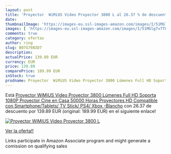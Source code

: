 ```yaml
---
layout: post
title: 'Proyector  WiMiUS Video Proyector 3800 L al 26.37 % de descuento'
date: 
thumbnailImage: 'https://images-eu.ssl-images-amazon.com/images/I/51MGlg7v7TL._SL200_.jpg'
images: [ 'https://images-eu.ssl-images-amazon.com/images/I/51MGlg7v7TL._SL200_.jpg' ]
comments: true
category: ofertas
author: ring
slug: B07G76N3D7
description:
actualPrice: 139.89 EUR
currency: EUR
price: 139.89
comparePrice: 189.99 EUR
inStock: true
prodname: Proyector  WiMiUS Video Proyector 3800 Lúmenes Full HD Soporta 1080P Proyector Cine en Casa 50000 Horas Proyectores HD Compatible con Smartphone/Tablets/ TV Stick/ PS4/ Xbox -Blancho
---
```


Está [Proyector  WiMiUS Video Proyector 3800 Lúmenes Full HD Soporta 1080P Proyector Cine en Casa 50000 Horas Proyectores HD Compatible con Smartphone/Tablets/ TV Stick/ PS4/ Xbox -Blancho](https://www.amazon.es/dp/B07G76N3D7/?tag=tolees-21) con 26.37 de descuento por 139.89 EUR (original: 189.99 EUR) en el siguiente enlace!

[![Proyector  WiMiUS Video Proyector 3800 L](https://images-eu.ssl-images-amazon.com/images/I/51MGlg7v7TL._SL200_.jpg)](https://www.amazon.es/dp/B07G76N3D7/?tag=tolees-21)

[Ver la oferta!!](https://www.amazon.es/dp/B07G76N3D7/?tag=tolees-21)

Links participate in Amazon Associate program and might generate a comission on qualifying sales



